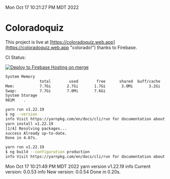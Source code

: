 Mon Oct 17 10:21:27 PM MDT 2022

# Coloradoquiz


This project is live at [https://coloradoquiz.web.app](https://coloradoquiz.web.app "colorado!") thanks to Firebase.

CI Status: 

[![Deploy to Firebase Hosting on merge](https://github.com/teamkushal/coloradoquiz/actions/workflows/firebase-hosting-merge.yml/badge.svg)](https://github.com/teamkushal/coloradoquiz/actions/workflows/firebase-hosting-merge.yml)

```bash
System Memory
               total        used        free      shared  buff/cache   available
Mem:           7.7Gi       2.7Gi       1.7Gi       3.0Mi       3.2Gi       4.6Gi
Swap:          7.7Gi       7.0Mi       7.6Gi
System Storage
981M	.
```
```bash
yarn run v1.22.19
$ ng --version
info Visit https://yarnpkg.com/en/docs/cli/run for documentation about this command.
yarn install v1.22.19
[1/4] Resolving packages...
success Already up-to-date.
Done in 4.67s.
```
```bash
yarn run v1.22.19
$ ng build --configuration production
info Visit https://yarnpkg.com/en/docs/cli/run for documentation about this command.
```
Mon Oct 17 10:21:49 PM MDT 2022
yarn version v1.22.19
info Current version: 0.0.53
info New version: 0.0.54
Done in 0.20s.
